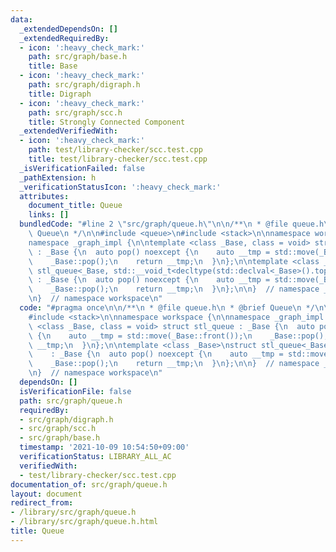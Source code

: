 ```yaml
---
data:
  _extendedDependsOn: []
  _extendedRequiredBy:
  - icon: ':heavy_check_mark:'
    path: src/graph/base.h
    title: Base
  - icon: ':heavy_check_mark:'
    path: src/graph/digraph.h
    title: Digraph
  - icon: ':heavy_check_mark:'
    path: src/graph/scc.h
    title: Strongly Connected Component
  _extendedVerifiedWith:
  - icon: ':heavy_check_mark:'
    path: test/library-checker/scc.test.cpp
    title: test/library-checker/scc.test.cpp
  _isVerificationFailed: false
  _pathExtension: h
  _verificationStatusIcon: ':heavy_check_mark:'
  attributes:
    document_title: Queue
    links: []
  bundledCode: "#line 2 \"src/graph/queue.h\"\n\n/**\n * @file queue.h\n * @brief\
    \ Queue\n */\n\n#include <queue>\n#include <stack>\n\nnamespace workspace {\n\n\
    namespace _graph_impl {\n\ntemplate <class _Base, class = void> struct stl_queue\
    \ : _Base {\n  auto pop() noexcept {\n    auto __tmp = std::move(_Base::front());\n\
    \    _Base::pop();\n    return __tmp;\n  }\n};\n\ntemplate <class _Base>\nstruct\
    \ stl_queue<_Base, std::__void_t<decltype(std::declval<_Base>().top())>>\n   \
    \ : _Base {\n  auto pop() noexcept {\n    auto __tmp = std::move(_Base::top());\n\
    \    _Base::pop();\n    return __tmp;\n  }\n};\n\n}  // namespace _graph_impl\n\
    \n}  // namespace workspace\n"
  code: "#pragma once\n\n/**\n * @file queue.h\n * @brief Queue\n */\n\n#include <queue>\n\
    #include <stack>\n\nnamespace workspace {\n\nnamespace _graph_impl {\n\ntemplate\
    \ <class _Base, class = void> struct stl_queue : _Base {\n  auto pop() noexcept\
    \ {\n    auto __tmp = std::move(_Base::front());\n    _Base::pop();\n    return\
    \ __tmp;\n  }\n};\n\ntemplate <class _Base>\nstruct stl_queue<_Base, std::__void_t<decltype(std::declval<_Base>().top())>>\n\
    \    : _Base {\n  auto pop() noexcept {\n    auto __tmp = std::move(_Base::top());\n\
    \    _Base::pop();\n    return __tmp;\n  }\n};\n\n}  // namespace _graph_impl\n\
    \n}  // namespace workspace\n"
  dependsOn: []
  isVerificationFile: false
  path: src/graph/queue.h
  requiredBy:
  - src/graph/digraph.h
  - src/graph/scc.h
  - src/graph/base.h
  timestamp: '2021-10-09 10:54:50+09:00'
  verificationStatus: LIBRARY_ALL_AC
  verifiedWith:
  - test/library-checker/scc.test.cpp
documentation_of: src/graph/queue.h
layout: document
redirect_from:
- /library/src/graph/queue.h
- /library/src/graph/queue.h.html
title: Queue
---
```

